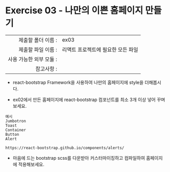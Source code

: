 # Exercise 03 - 나만의 이쁜 홈페이지 만들기

|                      |                    |
| --------------------:| ------------------ |
|   제출할 폴더 이름 :     |  ex03              |
|   제출할 파일 이름 :     |리액트 프로젝트에 필요한 모든 파일|
|   사용 가능한 외부 모듈 : |                    |
|   참고사항 :           |                    |

- react-bootstrap Framework을 사용하여 나만의 홈페이지에 style을 더해봅시다.

- ex02에서 만든 홈페이지에 react-bootstrap 컴포넌트를 최소 3개 이상 넣어 꾸며보세요.

```
예시
Jumbotron
Toast
Container
Button
Alert

https://react-bootstrap.github.io/components/alerts/
```

- 마음에 드는 bootstrap scss를 다운받아 커스터마이징하고 컴파일하여 홈페이지에 적용해보세요.
